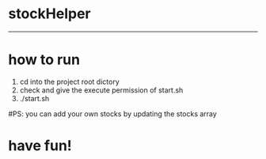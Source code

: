 # stockHelper
------------------
# how to run 
1. cd into the project root dictory
2. check and give the execute permission of start.sh
3. ./start.sh




#PS: you can add your own stocks by updating the stocks array
#    have fun!
